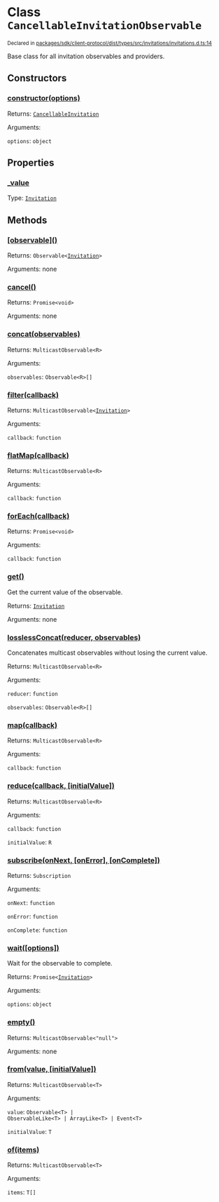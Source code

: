# Class `CancellableInvitationObservable`
<sub>Declared in [packages/sdk/client-protocol/dist/types/src/invitations/invitations.d.ts:14]()</sub>


Base class for all invitation observables and providers.

## Constructors
### [constructor(options)]()




Returns: <code>[CancellableInvitation](/api/@dxos/client/classes/CancellableInvitationObservable)</code>

Arguments: 

`options`: <code>object</code>



## Properties
### [_value]()
Type: <code>[Invitation](/api/@dxos/client/interfaces/Invitation)</code>




## Methods
### [\[observable\]()]()




Returns: <code>Observable&lt;[Invitation](/api/@dxos/client/interfaces/Invitation)&gt;</code>

Arguments: none




### [cancel()]()




Returns: <code>Promise&lt;void&gt;</code>

Arguments: none




### [concat(observables)]()




Returns: <code>MulticastObservable&lt;R&gt;</code>

Arguments: 

`observables`: <code>Observable&lt;R&gt;[]</code>


### [filter(callback)]()




Returns: <code>MulticastObservable&lt;[Invitation](/api/@dxos/client/interfaces/Invitation)&gt;</code>

Arguments: 

`callback`: <code>function</code>


### [flatMap(callback)]()




Returns: <code>MulticastObservable&lt;R&gt;</code>

Arguments: 

`callback`: <code>function</code>


### [forEach(callback)]()




Returns: <code>Promise&lt;void&gt;</code>

Arguments: 

`callback`: <code>function</code>


### [get()]()


Get the current value of the observable.

Returns: <code>[Invitation](/api/@dxos/client/interfaces/Invitation)</code>

Arguments: none




### [losslessConcat(reducer, observables)]()


Concatenates multicast observables without losing the current value.

Returns: <code>MulticastObservable&lt;R&gt;</code>

Arguments: 

`reducer`: <code>function</code>

`observables`: <code>Observable&lt;R&gt;[]</code>


### [map(callback)]()




Returns: <code>MulticastObservable&lt;R&gt;</code>

Arguments: 

`callback`: <code>function</code>


### [reduce(callback, \[initialValue\])]()




Returns: <code>MulticastObservable&lt;R&gt;</code>

Arguments: 

`callback`: <code>function</code>

`initialValue`: <code>R</code>


### [subscribe(onNext, \[onError\], \[onComplete\])]()




Returns: <code>Subscription</code>

Arguments: 

`onNext`: <code>function</code>

`onError`: <code>function</code>

`onComplete`: <code>function</code>


### [wait(\[options\])]()


Wait for the observable to complete.

Returns: <code>Promise&lt;[Invitation](/api/@dxos/client/interfaces/Invitation)&gt;</code>

Arguments: 

`options`: <code>object</code>


### [empty()]()




Returns: <code>MulticastObservable&lt;"null"&gt;</code>

Arguments: none




### [from(value, \[initialValue\])]()




Returns: <code>MulticastObservable&lt;T&gt;</code>

Arguments: 

`value`: <code>Observable&lt;T&gt; | ObservableLike&lt;T&gt; | ArrayLike&lt;T&gt; | Event&lt;T&gt;</code>

`initialValue`: <code>T</code>


### [of(items)]()




Returns: <code>MulticastObservable&lt;T&gt;</code>

Arguments: 

`items`: <code>T[]</code>


